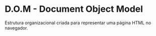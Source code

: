 # D.O.M - Document Object Model
Estrutura organizacional criada para representar uma página HTML no navegador.

